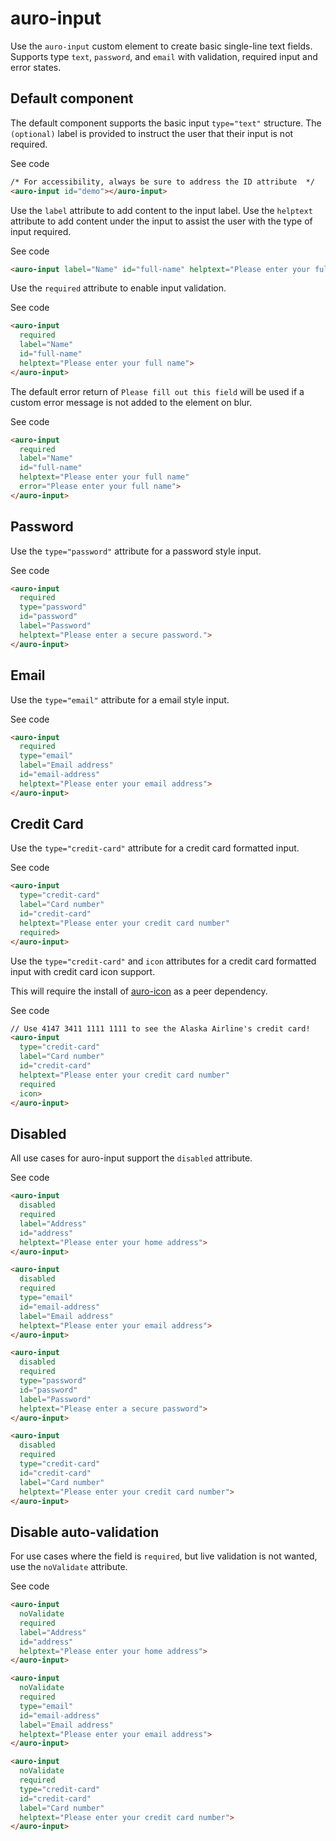 # auro-input

Use the `auro-input` custom element to create basic single-line text fields. Supports type `text`, `password`, and `email` with validation, required input and error states.

## Default component

The default component supports the basic input `type="text"` structure. The `(optional)` label is provided to instruct the user that their input is not required.

<div class="exampleWrapper">
  <auro-input id="demo"></auro-input>
</div>

<auro-accordion lowProfile justifyRight>
  <span slot="trigger">See code</span>

  ```html
  /* For accessibility, always be sure to address the ID attribute  */
  <auro-input id="demo"></auro-input>
  ```
</auro-accordion>

Use the `label` attribute to add content to the input label. Use the `helptext` attribute to add content under the input to assist the user with the type of input required.

<div class="exampleWrapper">
  <auro-input label="Name" id="full-name" helptext="Please enter your full name"></auro-input>
</div>

<auro-accordion lowProfile justifyRight>
  <span slot="trigger">See code</span>

  ```html
  <auro-input label="Name" id="full-name" helptext="Please enter your full name"></auro-input>
  ```
</auro-accordion>

Use the `required` attribute to enable input validation.

<div class="exampleWrapper">
  <auro-input
    required
    label="Name"
    id="full-name"
    helptext="Please enter your full name">
  </auro-input>
</div>

<auro-accordion lowProfile justifyRight>
  <span slot="trigger">See code</span>

  ```html
  <auro-input
    required
    label="Name"
    id="full-name"
    helptext="Please enter your full name">
  </auro-input>
  ```
</auro-accordion>

The default error return of `Please fill out this field` will be used if a custom error message is not added to the element on blur.

<div class="exampleWrapper">
  <auro-input
    required
    label="Name"
    id="full-name"
    helptext="Please enter your full name"
    error="Please enter your full name">
  </auro-input>
</div>

<auro-accordion lowProfile justifyRight>
  <span slot="trigger">See code</span>

  ```html
  <auro-input
    required
    label="Name"
    id="full-name"
    helptext="Please enter your full name"
    error="Please enter your full name">
  </auro-input>
  ```
</auro-accordion>

## Password

Use the `type="password"` attribute for a password style input.

<div class="exampleWrapper">
  <auro-input
    required
    type="password"
    id="password"
    label="Password"
    helptext="Please enter a secure password.">
  </auro-input>
</div>

<auro-accordion lowProfile justifyRight>
  <span slot="trigger">See code</span>

  ```html
  <auro-input
    required
    type="password"
    id="password"
    label="Password"
    helptext="Please enter a secure password.">
  </auro-input>
  ```
</auro-accordion>

## Email

Use the `type="email"` attribute for a email style input.

<div class="exampleWrapper">
  <auro-input
    required
    type="email"
    label="Email address"
    id="email-address"
    helptext="Please enter your email address">
  </auro-input>
</div>

<auro-accordion lowProfile justifyRight>
  <span slot="trigger">See code</span>

  ```html
  <auro-input
    required
    type="email"
    label="Email address"
    id="email-address"
    helptext="Please enter your email address">
  </auro-input>
  ```
</auro-accordion>

## Credit Card

Use the `type="credit-card"` attribute for a credit card formatted input.

<div class="exampleWrapper">
  <auro-input
    type="credit-card"
    label="Card number"
    id="credit-card"
    helptext="Please enter your credit card number"
    required>
  </auro-input>
</div>

<auro-accordion lowProfile justifyRight>
  <span slot="trigger">See code</span>

  ```html
  <auro-input
    type="credit-card"
    label="Card number"
    id="credit-card"
    helptext="Please enter your credit card number"
    required>
  </auro-input>
  ```
</auro-accordion>

Use the `type="credit-card"` and `icon` attributes for a credit card formatted input with credit card icon support.

This will require the install of [auro-icon](https://auro.alaskaair.com/components/auro/icon) as a peer dependency.

<div class="exampleWrapper">
  <auro-input
    type="credit-card"
    label="Card number"
    id="credit-card"
    helptext="Please enter your credit card number"
    required
    icon>
  </auro-input>
</div>

<auro-accordion lowProfile justifyRight>
  <span slot="trigger">See code</span>

  ```html
  // Use 4147 3411 1111 1111 to see the Alaska Airline's credit card!
  <auro-input
    type="credit-card"
    label="Card number"
    id="credit-card"
    helptext="Please enter your credit card number"
    required
    icon>
  </auro-input>
  ```
</auro-accordion>

## Disabled

All use cases for auro-input support the `disabled` attribute.

<div class="exampleWrapper">
  <auro-input
    disabled
    required
    label="Address"
    id="address"
    helptext="Please enter your home address">
  </auro-input>

  <auro-input
    disabled
    required
    type="email"
    id="email-address"
    label="Email address"
    helptext="Please enter your email address">
  </auro-input>

  <auro-input
    disabled
    required
    type="password"
    id="password"
    label="Password"
    helptext="Please enter a secure password">
  </auro-input>

  <auro-input
    disabled
    required
    type="credit-card"
    id="credit-card"
    label="Card number"
    helptext="Please enter your credit card number">
  </auro-input>
</div>

<auro-accordion lowProfile justifyRight>
  <span slot="trigger">See code</span>

  ```html
  <auro-input
    disabled
    required
    label="Address"
    id="address"
    helptext="Please enter your home address">
  </auro-input>

  <auro-input
    disabled
    required
    type="email"
    id="email-address"
    label="Email address"
    helptext="Please enter your email address">
  </auro-input>

  <auro-input
    disabled
    required
    type="password"
    id="password"
    label="Password"
    helptext="Please enter a secure password">
  </auro-input>

  <auro-input
    disabled
    required
    type="credit-card"
    id="credit-card"
    label="Card number"
    helptext="Please enter your credit card number">
  </auro-input>
  ```
</auro-accordion>

## Disable auto-validation

For use cases where the field is `required`, but live validation is not wanted, use the `noValidate` attribute.

<div class="exampleWrapper">
  <auro-input
    noValidate
    required
    label="Address"
    id="address"
    helptext="Please enter your home address">
  </auro-input>

  <auro-input
    noValidate
    required
    type="email"
    id="email-address"
    label="Email address"
    helptext="Please enter your email address">
  </auro-input>

  <auro-input
    noValidate
    required
    type="credit-card"
    id="credit-card"
    label="Card number"
    helptext="Please enter your credit card number">
  </auro-input>
</div>

<auro-accordion lowProfile justifyRight>
  <span slot="trigger">See code</span>

  ```html
  <auro-input
    noValidate
    required
    label="Address"
    id="address"
    helptext="Please enter your home address">
  </auro-input>

  <auro-input
    noValidate
    required
    type="email"
    id="email-address"
    label="Email address"
    helptext="Please enter your email address">
  </auro-input>

  <auro-input
    noValidate
    required
    type="credit-card"
    id="credit-card"
    label="Card number"
    helptext="Please enter your credit card number">
  </auro-input>
  ```
</auro-accordion>
